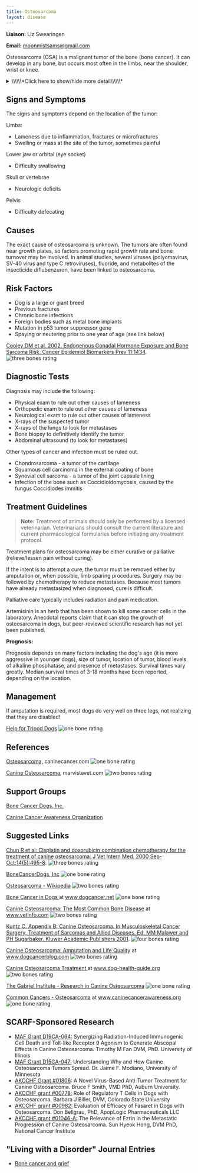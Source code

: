 ```yaml
---
title: Osteosarcoma
layout: disease
---
```


**Liaison:** Liz Swearingen

**Email:** [moonmistsams@gmail.com](mailto:moonmistsams@gmail.com)

Osteosarcoma (OSA) is a malignant tumor of the bone (bone cancer). It can develop in any bone, but occurs most often in the limbs, near the shoulder, wrist or knee.

<details>
<summary>\\\\\\*Click here to show/hide more detail\\\\\\*</summary>
Osteosarcoma (OSA) is the most common malignant bone tumor in dogs, but only accounts for 5% of canine tumors.  It can develop in any bone, but 75-85% of canine osteosarcomas occur in the limbs (appendicular osteosarcoma).   It is most common in large and giant breeds, developing at middle age or beyond, but it can occur at any age.

Osteosarcoma is painful and frequently causes lameness. It starts within the bone and destroys the bone from the inside out as it grows. Swelling may also be seen as the tumor grows and replaces normal bone with tumorous bone. The tumorous bone is weaker than healthy bone and can break easily (pathologic fracture) - this type of break will not heal.

Osteosarcoma is aggressive and highly metastatic, most osteosarcomas have already metastasized to the lungs or other bones when diagnosed.

</details>

## Signs and Symptoms

The signs and symptoms depend on the location of the tumor:

Limbs:

- Lameness due to inflammation, fractures or microfractures
- Swelling or mass at the site of the tumor, sometimes painful

Lower jaw or orbital (eye socket)

- Difficulty swallowing

Skull or vertebrae

- Neurologic deficits

Pelvis

- Difficulty defecating

## Causes

The exact cause of osteosarcoma is unknown. The tumors are often found near growth plates, so factors promoting rapid growth rate and bone turnover may be involved. In animal studies, several viruses (polyomavirus, SV-40 virus and type C retroviruses), fluoride, and metabolites of the insecticide diflubenzuron, have been linked to osteosarcoma.

## Risk Factors

- Dog is a large or giant breed
- Previous fractures
- Chronic bone infections
- Foreign bodies such as metal bone implants
- Mutation in p53 tumor suppressor gene
- Spaying or neutering prior to one year of age (see link below)

[Cooley DM et al. 2002. Endogenous Gonadal Hormone Exposure and Bone Sarcoma Risk. Cancer Epidemiol Biomarkers Prev 11:1434](http://cebp.aacrjournals.org/cgi/content/full/11/11/1434). ![three bones
rating](/img/3-bones.gif)

## Diagnostic Tests

Diagnosis may include the following:

- Physical exam to rule out other causes of lameness
- Orthopedic exam to rule out other causes of lameness
- Neurological exam to rule out other causes of lameness
- X-rays of the suspected tumor
- X-rays of the lungs to look for metastases
- Bone biopsy to definitively identify the tumor
- Abdominal ultrasound (to look for metastases)

Other types of cancer and infection must be ruled out.

- Chondrosarcoma - a tumor of the cartilage
- Squamous cell carcinoma in the external coating of bone
- Synovial cell sarcoma - a tumor of the joint capsule lining
- Infection of the bone such as Coccidioidomycosis, caused by the fungus Coccidiodes immitis

## Treatment Guidelines

> **Note:** Treatment of animals should only be performed by a licensed veterinarian. Veterinarians should consult the current literature and current pharmacological formularies before initiating any treatment protocol.

Treatment plans for osteosarcoma may be either curative or palliative (relieve/lessen pain without curing).

If the intent is to attempt a cure, the tumor must be removed either by amputation or, when possible, limb sparing procedures. Surgery may be followed by chemotherapy to reduce metastases. Because most tumors have already metastasized when diagnosed, cure is difficult.

Palliative care typically includes radiation and pain medication.

Artemisinin is an herb that has been shown to kill some cancer cells in the laboratory. Anecdotal reports claim that it can stop the growth of osteosarcoma in dogs, but peer-reviewed scientific research has not yet been published.

**Prognosis:**

Prognosis depends on many factors including the dog's age (it is more aggressive in younger dogs), size of tumor, location of tumor, blood levels of alkaline phosphatase, and presence of metastases. Survival times vary greatly. Median survival times of 3-18 months have been reported, depending on the location.

## Management

If amputation is required, most dogs do very well on three legs, not realizing that they are disabled!

[Help for Tripod Dogs](http://tripawds.com/) ![one
bone
rating](/img/1-bone.gif)

## References

[Osteosarcoma,](http://www.caninecancer.com/Osteosarcoma.html) caninecancer.com ![one bone
rating](/img/1-bone.gif)

[Canine Osteosarcoma](http://www.marvistavet.com/osteosarcoma.pml), marvistavet.com ![two bones
rating](/img/2-bones.gif)

## Support Groups

[Bone Cancer Dogs, Inc.](http://www.bonecancerdogs.org/)

[Canine Cancer Awareness Organization](http://caninecancerawareness.org/therapy-and-support/support-groups-on-the-web)

## Suggested Links

[Chun R et al: Cisplatin and doxorubicin combination chemotherapy for the treatment of canine osteosarcoma: J Vet Intern Med. 2000 Sep-Oct;14(5):495-8](http://www.ncbi.nlm.nih.gov/pubmed/11012111). ![three bones
rating](/img/3-bones.gif)

[BoneCancerDogs, Inc](http://www.bonecancerdogs.org/) ![one bone
rating](/img/1-bone.gif)

[Osteosarcoma - Wikipedia](http://en.wikipedia.org/wiki/Osteosarcoma) ![two bones
rating](/img/2-bones.gif)

[Bone Cancer in Dogs ](http://www.dogcancer.net/osteo.html) at www.dogcancer.net ![one bone
rating](/img/1-bone.gif)

[Canine Osteosarcoma: The Most Common Bone Disease](http://www.vetinfo.com/canine-osteosarcoma.html) at www.vetinfo.com ![two bones
rating](/img/2-bones.gif)

[Kuntz C. Appendix B: Canine Osteosarcoma. In Musculoskeletal Cancer Surgery, Treatment of Sarcomas and Allied Diseases. Ed. MM Malawer and PH Sugarbaker. Kluwer Academic Publishers 2001](http://www.sarcoma.org/publications/mcs/ch38.pdf). ![four bones
rating](/img/4-bones.gif)

[Canine Osteosarcoma: Amputation and Life Quality](https://www.dogcancerblog.com/video/amputation-for-dogs-with-osteosarcoma-cancer/) at www.dogcancerblog.com ![two bones
rating](/img/2-bones.gif)

[Canine Osteosarcoma Treatment ](http://www.dog-health-guide.org/canineosteosarcomatreatment.html) at www.dog-health-guide.org ![two bones
rating](/img/2-bones.gif)

[The Gabriel Institute - Research in Canine Osteosarcoma](http://www.gabrielinstitute.org/) ![one bone
rating](/img/1-bone.gif)

[Common Cancers - Osteosarcoma](https://caninecancerawareness.org/canine-cancer-diagnosis/osteosarcoma) at www.caninecancerawareness.org ![one bone
rating](/img/1-bone.gif)

## SCARF-Sponsored Research

- [MAF Grant D19CA-064:](/research/morris-d19ca-064/) Synergizing Radiation-Induced Immunogenic Cell Death and Toll-like Receptor 9 Agonism to Generate Abscopal Effects in Canine Osteosarcoma. Timothy M Fan DVM, PhD. University of Illinois
- [MAF Grant D15CA-047:](/research/current-studies/morris-grant-d15ca-047) Understanding Why and How Canine Osteosarcoma Tumors Spread. Dr. Jaime F. Modiano, University of Minnesota
- [AKCCHF Grant #01806](/research/current-studies/akcchf-grant-01806): A Novel Virus-Based Anti-Tumor Treatment for Canine Osteosarcoma. Bruce F Smith, VMD PhD, Auburn University.
- [AKCCHF grant #00778:](/research/current-studies/akcchf-grant-00778) Role of Regulatory T Cells in Dogs with Osteosarcoma. Barbara J Biller, DVM, Colorado State University
- [AKCCHF grant #00982:](/research/current-studies/akcchf-grant-00982) Evaluation of Efficacy of Fasaret in Dogs with Osteosarcoma. Don Bellgrau, PhD, ApopLogic Pharmaceuticals LLC
- [AKCCHF grant #01046-A:](/research/current-studies/akcchf-grant-01046-a) The Relevance of Ezrin in the Metastatic Progression of Canine Osteosarcoma. Sun Hyeok Hong, DVM PhD, National Cancer Institute

## "Living with a Disorder" Journal Entries

- [Bone cancer and grief](/diseases/osteosarcoma-bone-cancer-and-grief)
